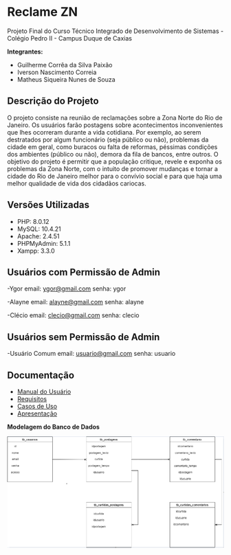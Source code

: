 # Reclame ZN

Projeto Final do Curso Técnico Integrado de Desenvolvimento de Sistemas - Colégio Pedro II - Campus Duque de Caxias

**Integrantes:**
 - Guilherme Corrêa da Silva Paixão
 - Iverson Nascimento Correia
 - Matheus Siqueira Nunes de Souza

 ## Descrição do Projeto

O projeto consiste na reunião de reclamações sobre a Zona Norte do Rio de Janeiro. Os usuários farão postagens sobre acontecimentos inconvenientes que lhes ocorreram durante a vida cotidiana. Por exemplo, ao serem destratados por algum funcionário (seja público ou não), problemas da cidade em geral, como buracos ou falta de reformas, péssimas condições dos ambientes (público ou não), demora da fila de bancos, entre outros.
O objetivo do projeto é permitir que a população critique, revele e exponha os problemas da Zona Norte, com o intuito de promover mudanças e tornar a cidade do Rio de Janeiro melhor para o convívio social e para que haja uma melhor qualidade de vida dos cidadãos cariocas.

## Versões Utilizadas
- PHP: 8.0.12
- MySQL: 10.4.21
- Apache: 2.4.51
- PHPMyAdmin: 5.1.1
- Xampp: 3.3.0

## Usuários com Permissão de Admin
-Ygor
email: ygor@gmail.com
senha: ygor

-Alayne
email: alayne@gmail.com
senha: alayne

-Clécio
email: clecio@gmail.com
senha: clecio

## Usuários sem Permissão de Admin
-Usuário Comum
email: usuario@gmail.com
senha: usuario

## Documentação

- [Manual do Usuário](manual.md)
- [Requisitos](requisitos.md)
- [Casos de Uso](casos-de-uso.md)
- [Apresentação](apresentacao.pdf)

**Modelagem do Banco de Dados**

![Diagrama de Banco de Dados](diagrama_de_classes.png)
